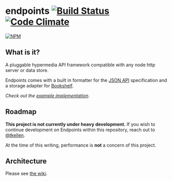 # endpoints [![Build Status](https://secure.travis-ci.org/endpoints/endpoints.svg)](http://travis-ci.org/endpoints/endpoints) [![Code Climate](https://codeclimate.com/github/endpoints/endpoints/badges/gpa.svg)](https://codeclimate.com/github/endpoints/endpoints)

[![NPM](https://nodei.co/npm/endpoints.png)](https://nodei.co/npm/endpoints/)

## What is it?
A pluggable hypermedia API framework compatible with any node http server or data store.

Endpoints comes with a built in formatter for the [JSON API](http://jsonapi.org) specification and a storage adapter for [Bookshelf](http://bookshelfjs.org/).

*Check out the [example implementation](https://github.com/endpoints/example).*

## Roadmap
**This project is not currently under heavy development.** If you wish to continue development on Endpoints within
this repository, reach out to [@tkellen](https://github.com/tkellen).

At the time of this writing, performance is **not** a concern of this project.

## Architecture
Please see [the wiki](https://github.com/endpoints/endpoints/wiki).
